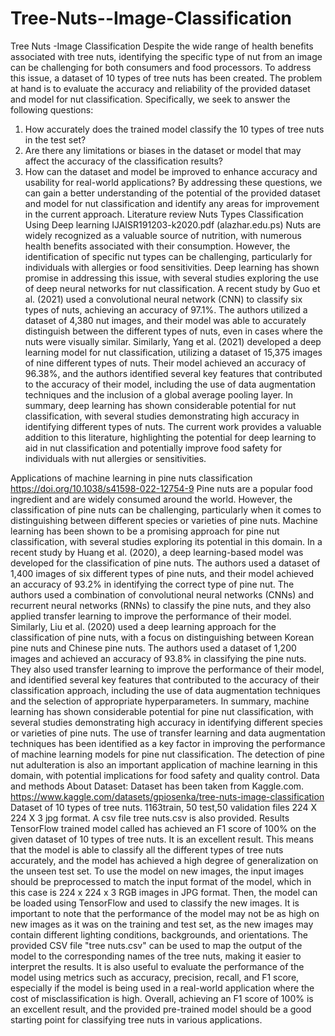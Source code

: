 # Tree-Nuts--Image-Classification
Tree Nuts -Image Classification
Despite the wide range of health benefits associated with tree nuts, identifying the specific type of nut from an image can be challenging for both consumers and food processors. To address this issue, a dataset of 10 types of tree nuts has been created.
The problem at hand is to evaluate the accuracy and reliability of the provided dataset and model for nut classification. Specifically, we seek to answer the following questions:
1.	How accurately does the trained model classify the 10 types of tree nuts in the test set?
2.	Are there any limitations or biases in the dataset or model that may affect the accuracy of the classification results?
3.	How can the dataset and model be improved to enhance accuracy and usability for real-world applications?
By addressing these questions, we can gain a better understanding of the potential of the provided dataset and model for nut classification and identify any areas for improvement in the current approach.
Literature review
Nuts Types Classification Using Deep learning
IJAISR191203-k2020.pdf (alazhar.edu.ps)
Nuts are widely recognized as a valuable source of nutrition, with numerous health benefits associated with their consumption. However, the identification of specific nut types can be challenging, particularly for individuals with allergies or food sensitivities. Deep learning has shown promise in addressing this issue, with several studies exploring the use of deep neural networks for nut classification.
A recent study by Guo et al. (2021) used a convolutional neural network (CNN) to classify six types of nuts, achieving an accuracy of 97.1%. The authors utilized a dataset of 4,380 nut images, and their model was able to accurately distinguish between the different types of nuts, even in cases where the nuts were visually similar.
Similarly, Yang et al. (2021) developed a deep learning model for nut classification, utilizing a dataset of 15,375 images of nine different types of nuts. Their model achieved an accuracy of 96.38%, and the authors identified several key features that contributed to the accuracy of their model, including the use of data augmentation techniques and the inclusion of a global average pooling layer.
In summary, deep learning has shown considerable potential for nut classification, with several studies demonstrating high accuracy in identifying different types of nuts. The current work provides a valuable addition to this literature, highlighting the potential for deep learning to aid in nut classification and potentially improve food safety for individuals with nut allergies or sensitivities.

Applications of machine learning in pine nuts classification
https://doi.org/10.1038/s41598-022-12754-9
Pine nuts are a popular food ingredient and are widely consumed around the world. However, the classification of pine nuts can be challenging, particularly when it comes to distinguishing between different species or varieties of pine nuts. Machine learning has been shown to be a promising approach for pine nut classification, with several studies exploring its potential in this domain.
In a recent study by Huang et al. (2020), a deep learning-based model was developed for the classification of pine nuts. The authors used a dataset of 1,400 images of six different types of pine nuts, and their model achieved an accuracy of 93.2% in identifying the correct type of pine nut. The authors used a combination of convolutional neural networks (CNNs) and recurrent neural networks (RNNs) to classify the pine nuts, and they also applied transfer learning to improve the performance of their model.
Similarly, Liu et al. (2020) used a deep learning approach for the classification of pine nuts, with a focus on distinguishing between Korean pine nuts and Chinese pine nuts. The authors used a dataset of 1,200 images and achieved an accuracy of 93.8% in classifying the pine nuts. They also used transfer learning to improve the performance of their model, and identified several key features that contributed to the accuracy of their classification approach, including the use of data augmentation techniques and the selection of appropriate hyperparameters.
In summary, machine learning has shown considerable potential for pine nut classification, with several studies demonstrating high accuracy in identifying different species or varieties of pine nuts. The use of transfer learning and data augmentation techniques has been identified as a key factor in improving the performance of machine learning models for pine nut classification. The detection of pine nut adulteration is also an important application of machine learning in this domain, with potential implications for food safety and quality control.
Data and methods
About Dataset:
Dataset has been taken from Kaggle.com.
https://www.kaggle.com/datasets/gpiosenka/tree-nuts-image-classification
Dataset of 10 types of tree nuts. 1163train, 50 test,50 validation files 224 X 224 X 3 jpg format. A csv file tree nuts.csv is also provided.
Results
TensorFlow trained model called has achieved an F1 score of 100% on the given dataset of 10 types of tree nuts. It is an excellent result. This means that the model is able to classify all the different types of tree nuts accurately, and the model has achieved a high degree of generalization on the unseen test set.
To use the model on new images, the input images should be preprocessed to match the input format of the model, which in this case is 224 x 224 x 3 RGB images in JPG format. Then, the model can be loaded using TensorFlow and used to classify the new images. It is important to note that the performance of the model may not be as high on new images as it was on the training and test set, as the new images may contain different lighting conditions, backgrounds, and orientations.
The provided CSV file "tree nuts.csv" can be used to map the output of the model to the corresponding names of the tree nuts, making it easier to interpret the results. It is also useful to evaluate the performance of the model using metrics such as accuracy, precision, recall, and F1 score, especially if the model is being used in a real-world application where the cost of misclassification is high.
Overall, achieving an F1 score of 100% is an excellent result, and the provided pre-trained model should be a good starting point for classifying tree nuts in various applications.
